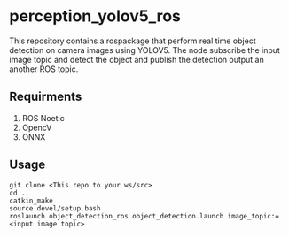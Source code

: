 # perception_yolov5_ros
This repository contains a rospackage that perform real time object detection on camera images using YOLOV5. The node subscribe the input image topic and detect the object and publish the detection output an another ROS topic.

## Requirments
1. ROS Noetic
2. OpencV
3. ONNX

## Usage
```
git clone <This repo to your ws/src>
cd ..
catkin_make
source devel/setup.bash
roslaunch object_detection_ros object_detection.launch image_topic:=<input image topic>
```
